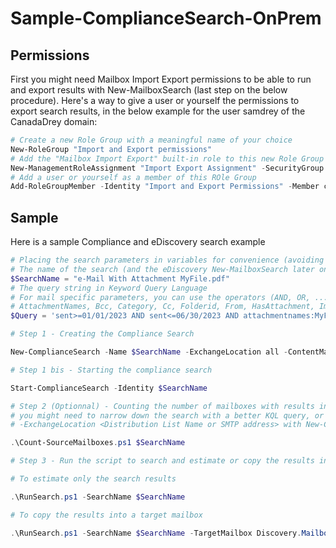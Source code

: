 # Sample-ComplianceSearch-OnPrem

## Permissions

First you might need Mailbox Import Export permissions to be able to run and export results with New-MailboxSearch (last step on the below procedure). Here's a way to give a user or yourself the permissions to export search results, in the below example for the user samdrey of the CanadaDrey domain:

```powershell
# Create a new Role Group with a meaningful name of your choice
New-RoleGroup "Import and Export permissions"
# Add the "Mailbox Import Export" built-in role to this new Role Group
New-ManagementRoleAssignment "Import Export Assignment" -SecurityGroup "Import and Export permissions" -Role "Mailbox Import Export"
# Add a user or yourself as a member of this ROle Group
Add-RoleGroupMember -Identity "Import and Export Permissions" -Member canadadrey\samdrey
```

## Sample

Here is a sample Compliance and eDiscovery search example

```powershell
# Placing the search parameters in variables for convenience (avoiding to writing the same strings several times)
# The name of the search (and the eDiscovery New-MailboxSearch later on)
$SearchName = "e-Mail With Attachment MyFile.pdf"
# The query string in Keyword Query Language
# For mail specific parameters, you can use the operators (AND, OR, ...) as well as the following properties:
# AttachmentNames, Bcc, Category, Cc, Folderid, From, HasAttachment, Importance, IsRead, ItemClass, Kind, Participants, Received, Recipients, Sent, Size, Subject, To
$Query = 'sent>=01/01/2023 AND sent<=06/30/2023 AND attachmentnames:MyFile.pdf'

# Step 1 - Creating the Compliance Search

New-ComplianceSearch -Name $SearchName -ExchangeLocation all -ContentMatchQuery $Query

# Step 1 bis - Starting the compliance search

Start-ComplianceSearch -Identity $SearchName

# Step 2 (Optionnal) - Counting the number of mailboxes with results in these - check you have less than 500 with results, otherwise
# you might need to narrow down the search with a better KQL query, or create groups of mailboxes with Distribution Lists, and use
# -ExchangeLocation <Distribution List Name or SMTP address> with New-ComplianceSearch cmdlet.

.\Count-SourceMailboxes.ps1 $SearchName

# Step 3 - Run the script to search and estimate or copy the results in a Discovery Mailbox (to later export these to a PST file)

# To estimate only the search results

.\RunSearch.ps1 -SearchName $SearchName

# To copy the results into a target mailbox

.\RunSearch.ps1 -SearchName $SearchName -TargetMailbox Discovery.Mailbox01@contoso.ca -CopyResults
```

